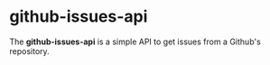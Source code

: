 # github-issues-api

The **github-issues-api** is a simple API to get issues from a Github's repository.

